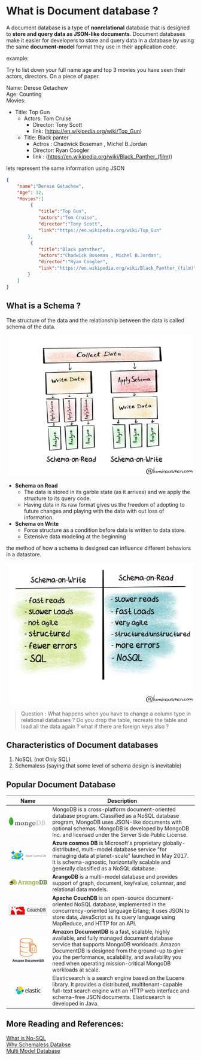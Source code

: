 # What is Document database ?

A document database is a type of **nonrelational** database that is designed to 
**store and query data as JSON-like documents**. Document databases make it easier for developers to store and query data in a database by using the same **document-model** format they use in their application code. 



example:

Try to list down your full name age and top 3 movies you have seen their actors,  directors. On a piece of paper.


Name: Derese Getachew <br>
Age: Counting <br>
Movies: 

- Title: Top Gun
  - Actors: Tom Cruise
    - Director: Tony Scott
    - link: (<https://en.wikipedia.org/wiki/Top_Gun>)
  - Title: Black panter
    - Actros : Chadwick Boseman , Michel B.Jordan
    - Director: Ryan Coogler
    - link : (<https://en.wikipedia.org/wiki/Black_Panther_(film>))


lets represent the same information using JSON

```json
{
    "name":"Derese Getachew",
    "Age": 32,
    "Movies":[
         {
            "title":"Top Gun",
            "actors":"Tom Cruise",
            "director":"Tony Scott",
            "link":"https://en.wikipedia.org/wiki/Top_Gun"
        },
         {
            "title":"Black patnther",
            "actors":"Chadwick Boseman , Michel B.Jordan",
            "director":"Ryan Coogler",
            "link":"https://en.wikipedia.org/wiki/Black_Panther_(film)"
        }
    ]
}
```

## What is a Schema ?

The structure of the data and the relationship between the data is called schema of the data.

![on Read and on write Schema!](../resources/schema.jpg)

- **Schema on Read**
  - The data is stored in its garble state (as it arrives) and we apply the structure to its query code.
  - Having data in its raw format gives us the freedom of adopting to future changes and playing with the data with out loss of information.
- **Schema on Write**
  - Force structure as a condition before data is written to data store.
  - Extensive data modeling at the beginning

the method of how a schema is designed can influence different behaviors in a datastore.

![On read vs on write!](../resources/schema-on-read-vs-schema-on-write-1.jpg)


> Question : What happens when you have to change a column type in relational databases ?
> Do you drop the table, recreate the table and load all the data again ? what if there are  foreign keys also ?

## Characteristics of Document databases

1. NoSQL (not Only SQL)
2. Schemaless (saying that some level of schema design is inevitable)




## Popular Document Database

| Name                                                      | Description                                                                                                                                                                                                                                                                                                                |
| --------------------------------------------------------- | -------------------------------------------------------------------------------------------------------------------------------------------------------------------------------------------------------------------------------------------------------------------------------------------------------------------------- |
| ![On read vs on write!](../resources/mongodb.png)         | MongoDB is a cross-platform document-oriented database program. Classified as a NoSQL database program, MongoDB uses JSON-like documents with optional schemas. MongoDB is developed by MongoDB Inc. and licensed under the Server Side Public License.                                                                    |
| ![On read vs on write!](../resources/cosmos.jpeg)         | **Azure cosmos DB** is Microsoft's proprietary globally-distributed, multi-model database service "for managing data at planet-scale" launched in May 2017. It is schema-agnostic, horizontally scalable and generally classified as a NoSQL database.                                                                     |
| ![On read vs on write!](../resources/aragnodb.png)        | **ArangoDB** is a multi-model database and provides support of graph, document, key/value, columnar, and relational data models.                                                                                                                                                                                           |
| ![On read vs on write!](../resources/couch.png)           | **Apache CouchDB** is an open-source document-oriented NoSQL database, implemented in the concurrency-oriented language Erlang; it uses JSON to store data, JavaScript as its query language using MapReduce, and HTTP for an API.                                                                                         |
| ![On read vs on write!](../resources/amazondocument.jpeg) | **Amazon DocumentDB** is a fast, scalable, highly available, and fully managed document database service that supports MongoDB workloads. Amazon DocumentDB is designed from the ground-up to give you the performance, scalability, and availability you need when operating mission-critical MongoDB workloads at scale. |
| ![On read vs on write!](../resources/elasticsearch.png)   | Elasticsearch is a search engine based on the Lucene library. It provides a distributed, multitenant-capable full-text search engine with an HTTP web interface and schema-free JSON documents. Elasticsearch is developed in Java.                                                                                        |




## More Reading and References:

[What is No-SQL](https://www.mongodb.com/nosql-explained)<br>
[Why Schemaless Databse](https://www.mongodb.com/blog/post/why-schemaless)<br>
[Multi Model Database](https://en.wikipedia.org/wiki/Multi-model_database)